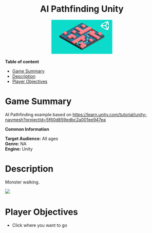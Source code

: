 <div align="center">
  <h1>AI Pathfinding Unity</h1>
</div>

<div align="center"> 
  <img src="images/logo.jpeg" width="200">
</div>

**Table of content**
- [Game Summary](#game-summary)
- [Description](#description)
- [Player Objectives](#player-objectives)

# Game Summary

AI Pathfinding example based on https://learn.unity.com/tutorial/unity-navmesh?projectId=5f60d859edbc2a001ee947ea

**Common Information**

**Target Audience:** All ages <br>
**Genre:** NA <br>
**Engine:** Unity <br>

# Description
Monster walking.

<img src="images/screenshot.png" width="100">

# Player Objectives
- Click where you want to go
